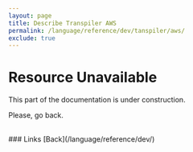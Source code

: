 ```yaml
---
layout: page
title: Describe Transpiler AWS
permalink: /language/reference/dev/tanspiler/aws/
exclude: true
---
```

# Resource Unavailable

This part of the documentation is under construction.

Please, go back.

<br>
### Links
[Back](/language/reference/dev/)